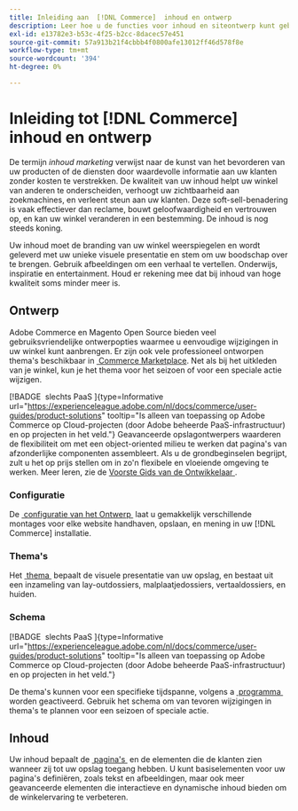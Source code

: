 ```yaml
---
title: Inleiding aan  [!DNL Commerce]  inhoud en ontwerp
description: Leer hoe u de functies voor inhoud en siteontwerp kunt gebruiken om uw branding en stijl in uw winkel te weerspiegelen.
exl-id: e13782e3-b53c-4f25-b2cc-8dacec57e451
source-git-commit: 57a913b21f4cbbb4f0800afe13012ff46d578f8e
workflow-type: tm+mt
source-wordcount: '394'
ht-degree: 0%

---
```


# Inleiding tot [!DNL Commerce] inhoud en ontwerp

De termijn _inhoud marketing_ verwijst naar de kunst van het bevorderen van uw producten of de diensten door waardevolle informatie aan uw klanten zonder kosten te verstrekken. De kwaliteit van uw inhoud helpt uw winkel van anderen te onderscheiden, verhoogt uw zichtbaarheid aan zoekmachines, en verleent steun aan uw klanten. Deze soft-sell-benadering is vaak effectiever dan reclame, bouwt geloofwaardigheid en vertrouwen op, en kan uw winkel veranderen in een bestemming. De inhoud is nog steeds koning.

Uw inhoud moet de branding van uw winkel weerspiegelen en wordt geleverd met uw unieke visuele presentatie en stem om uw boodschap over te brengen. Gebruik afbeeldingen om een verhaal te vertellen. Onderwijs, inspiratie en entertainment. Houd er rekening mee dat bij inhoud van hoge kwaliteit soms minder meer is.

## Ontwerp

Adobe Commerce en Magento Open Source bieden veel gebruiksvriendelijke ontwerpopties waarmee u eenvoudige wijzigingen in uw winkel kunt aanbrengen. Er zijn ook vele professioneel ontworpen thema&#39;s beschikbaar in [&#x200B; Commerce Marketplace &#x200B;](../getting-started/commerce-marketplace.md). Net als bij het uitkleden van je winkel, kun je het thema voor het seizoen of voor een speciale actie wijzigen.

[!BADGE &#x200B; slechts PaaS &#x200B;]{type=Informative url="https://experienceleague.adobe.com/nl/docs/commerce/user-guides/product-solutions" tooltip="Is alleen van toepassing op Adobe Commerce op Cloud-projecten (door Adobe beheerde PaaS-infrastructuur) en op projecten in het veld."} Geavanceerde opslagontwerpers waarderen de flexibiliteit om met een object-oriented milieu te werken dat pagina&#39;s van afzonderlijke componenten assembleert. Als u de grondbeginselen begrijpt, zult u het op prijs stellen om in zo&#39;n flexibele en vloeiende omgeving te werken. Meer leren, zie de [ Voorste Gids van de Ontwikkelaar ][1].

### Configuratie

De [&#x200B; configuratie van het Ontwerp &#x200B;](configuration.md) laat u gemakkelijk verschillende montages voor elke website handhaven, opslaan, en mening in uw [!DNL Commerce] installatie.

### Thema&#39;s

Het [&#x200B; thema &#x200B;](themes.md) bepaalt de visuele presentatie van uw opslag, en bestaat uit een inzameling van lay-outdossiers, malplaatjedossiers, vertaaldossiers, en huiden.

### Schema

[!BADGE &#x200B; slechts PaaS &#x200B;]{type=Informative url="https://experienceleague.adobe.com/nl/docs/commerce/user-guides/product-solutions" tooltip="Is alleen van toepassing op Adobe Commerce op Cloud-projecten (door Adobe beheerde PaaS-infrastructuur) en op projecten in het veld."}

De thema&#39;s kunnen voor een specifieke tijdspanne, volgens a [&#x200B; programma &#x200B;](schedule.md) worden geactiveerd. Gebruik het schema om van tevoren wijzigingen in thema&#39;s te plannen voor een seizoen of speciale actie.

## Inhoud

Uw inhoud bepaalt de [&#x200B; pagina&#39;s &#x200B;](pages.md) en de elementen die de klanten zien wanneer zij tot uw opslag toegang hebben. U kunt basiselementen voor uw pagina&#39;s definiëren, zoals tekst en afbeeldingen, maar ook meer geavanceerde elementen die interactieve en dynamische inhoud bieden om de winkelervaring te verbeteren.

[1]: https://developer.adobe.com/commerce/frontend-core/guide/
